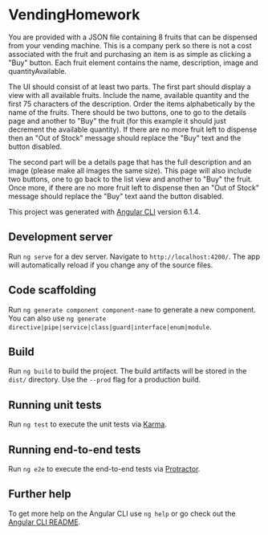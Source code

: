 # VendingHomework

You are provided with a JSON file containing 8 fruits that can be
dispensed from your vending machine. This is a company perk so there
is not a cost associated with the fruit and purchasing an item is as
simple as clicking a "Buy" button. Each fruit element contains the name,
description, image and quantityAvailable.

The UI should consist of at least two parts. The first part should display a
view with all available fruits. Include the name, available quantity and the
first 75 characters of the description. Order the items alphabetically by
the name of the fruits. There should be two buttons, one to go to the
details page and another to "Buy" the fruit (for this example it should
just decrement the available quantity). If there are no more fruit left to
dispense then an "Out of Stock" message should replace the "Buy" text
and the button disabled.

The second part will be a details page that has the full description and
an image (please make all images the same size). This page will also
include two buttons, one to go back to the list view and another to "Buy"
the fruit. Once more, if there are no more fruit left to dispense then an
"Out of Stock" message should replace the "Buy" text aand the button
disabled. 


This project was generated with [Angular CLI](https://github.com/angular/angular-cli) version 6.1.4.

## Development server

Run `ng serve` for a dev server. Navigate to `http://localhost:4200/`. The app will automatically reload if you change any of the source files.

## Code scaffolding

Run `ng generate component component-name` to generate a new component. You can also use `ng generate directive|pipe|service|class|guard|interface|enum|module`.

## Build

Run `ng build` to build the project. The build artifacts will be stored in the `dist/` directory. Use the `--prod` flag for a production build.

## Running unit tests

Run `ng test` to execute the unit tests via [Karma](https://karma-runner.github.io).

## Running end-to-end tests

Run `ng e2e` to execute the end-to-end tests via [Protractor](http://www.protractortest.org/).

## Further help

To get more help on the Angular CLI use `ng help` or go check out the [Angular CLI README](https://github.com/angular/angular-cli/blob/master/README.md).
